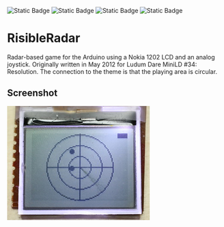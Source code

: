 ![Static Badge](https://img.shields.io/badge/MCU-ATmega328-green "MCU:ATmega328")
![Static Badge](https://img.shields.io/badge/BOARD-Arduino-green "BOARD:Arduino")
![Static Badge](https://img.shields.io/badge/LCD-N1202-green "LCD:N1202")
![Static Badge](https://img.shields.io/badge/MiniLD-34-green "MiniLD:34")

# RisibleRadar #

Radar-based game for the Arduino using a Nokia 1202 LCD and an analog joystick.
Originally written in May 2012 for Ludum Dare MiniLD \#34: Resolution.
The connection to the theme is that the playing area is circular.

## Screenshot ##

![RisibleRadar](game1.jpg "RisibleRadar")

